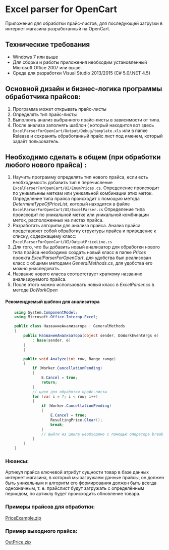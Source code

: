 # Excel parser for OpenCart

Приложения для обработки прайс-листов, для последующей загрузки в интернет магазина разработанный на OpenCart.

## Технические требования

* Windows 7 или выше
* Для сборки и работы приложения необходим установленный Microsoft Office 2007 или выше.
* Среда для разработки Visual Studio 2013/2015 (C# 5.0/.NET 4.5)

## Основной дизайн и бизнес-логика программы обработчика прайсов:

1. Программа может открывать прайс-листы
2. Определять тип прайс-листы
3. Выполнять анализ выбранного прайс-листы в зависимости от типа.
4. После анализа заполнять шаблон ( который находится вот здесь `ExcelParserForOpenCart/Output/Debug/template.xls` или в папке Release и сохранять обработанный прайс лист под именем, который задаёт пользователь.

## Необходимо сделать в общем (при обработки любого нового прайса) :

1. Научить программу определять тип нового прайса, если есть необходимость добавить тип в перечисление  `ExcelParserForOpenCart/UI/EnumPrices.cs`. Определение происходит по уникальниы меткам или уникальной комбинации этих меток.
Определение типа прайса происходит с помощью метода _DetermineTypeOfPriceList_, который находится в файле
 `ExcelParserForOpenCart/UI/ExcelParser.cs` Определение типа происходит по уникальной метке или уникальной комбинации меток, расположенных на листах прайса.
2. Разработать алгоритм для анализа прайса.
Анализ прайса представляет собой обработку структуры прайса и приведение к списку, содержащему класс:
 `ExcelParserForOpenCart/UI/OutputPriceLine.cs`
3. Для того, что бы добавить новый анализатор для обработки нового типа прайса необходимо создать новый класс в папке _Prices_ проекта  _ExcelParserForOpenCart_, для удобства был реализован класс с общими методами _GeneralMethods.cs_, для удобства его можно унаследовать.
4. Название нового класса соответствует краткому названию анализируемого прайса.
5. После этого можно использовать новый класс в _ExcelParser.cs_ в методе _DoWorkOpen_

#### Рекомендуемый шаблон для анализатора

```cs
    using System.ComponentModel;
    using Microsoft.Office.Interop.Excel;

    public class НазваниеАнализатора : GeneralMethods
    {
        public НазваниеАнализатора(object sender, DoWorkEventArgs e)
			: base(sender, e)
        {
        }

        public void Analyze(int row, Range range)
        {
            if (Worker.CancellationPending)
            {
                E.Cancel = true;
                return;
            }
            // цикл для обработки прайс-листы
            for (var i = 7; i < row; i++)
            {
                if (Worker.CancellationPending)
                {
                    E.Cancel = true;
                    ResultingPrice.Clear();
                    break;
                }
                // выйти из цикла необходимо с помощью оператора break
            }
        }
    }
```

### Нюансы:

Артикул прайса ключевой атрибут сущности товар в базе данных интернет магазина, в который мы загружаем данные прайсы, он должен быть уникальным и алгоритм его формирования должен быть всегда однозначным, т. е. прайслист будут загружать с определённым периодом, по артиклу будет происходить обновление товара.

### Примеры прайсов для обработки:

[PriceExample.zip](https://app.box.com/s/phl77vc86kz1483r35qelsrvj7q1jl4m)

### Пример выходного прайса:

[OutPrice.zip](https://app.box.com/s/icxt0t1yo3boi9qk3zsbz5qybt2y39g3)